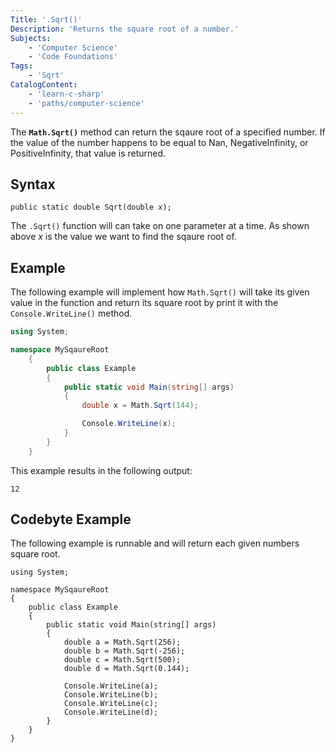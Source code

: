 ```yaml
---
Title: '.Sqrt()'
Description: 'Returns the square root of a number.'
Subjects:
    - 'Computer Science'
    - 'Code Foundations'
Tags:
    - 'Sqrt'
CatalogContent:
    - 'learn-c-sharp'
    - 'paths/computer-science'
---
```


The **`Math.Sqrt()`** method can return the sqaure root of a specified number. If the value of the number happens to be equal to Nan, NegativeInfinity, or PositiveInfinity, that value is returned.

## Syntax

```pseudo
public static double Sqrt(double x);
```

The `.Sqrt()` function will can take on one parameter at a time. As shown above _x_ is the value we want to find the sqaure root of.

## Example

The following example will implement how `Math.Sqrt()` will take its given value in the function and return its square root by print it with the `Console.WriteLine()` method.

```cs
using System;

namespace MySqaureRoot
    {
        public class Example
        {
            public static void Main(string[] args)
            {
                double x = Math.Sqrt(144);

                Console.WriteLine(x);
            }    
        }
    }
```

This example results in the following output:

```shell
12
```

## Codebyte Example

The following example is runnable and will return each given numbers square root.

```codebyte/csharp
using System;

namespace MySqaureRoot
{
    public class Example
    {
        public static void Main(string[] args)
        {
            double a = Math.Sqrt(256);
            double b = Math.Sqrt(-256);
            double c = Math.Sqrt(500);
            double d = Math.Sqrt(0.144);

            Console.WriteLine(a);
            Console.WriteLine(b);
            Console.WriteLine(c);
            Console.WriteLine(d);
        }
    }
}
```